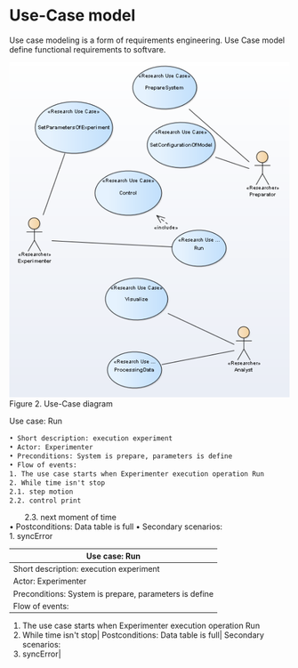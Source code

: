 # Use-Case model
Use case modeling is a form of requirements engineering. Use Case model define functional requirements to softvare.   

![Fig1](Fig_1.png)  
Figure 2. Use-Case diagram 
  
  Use case: Run

    • Short description: execution experiment
    • Actor: Experimenter
    • Preconditions: System is prepare, parameters is define
    • Flow of events:
    1. The use case starts when Experimenter execution operation Run
    2. While time isn't stop
	2.1. step motion
	2.2. control print 
        2.3. next moment of time   
    • Postconditions: Data table is full
    • Secondary scenarios:  
        1. syncError
	
  
Use case: Run |   
---- | 
Short description: execution experiment | 
Actor: Experimenter| 
Preconditions: System is prepare, parameters is define| 
Flow of events:| 
1. The use case starts when Experimenter execution operation Run
2. While time isn't stop| 
Postconditions: Data table is full| 
Secondary scenarios:
 1. syncError| 

  

